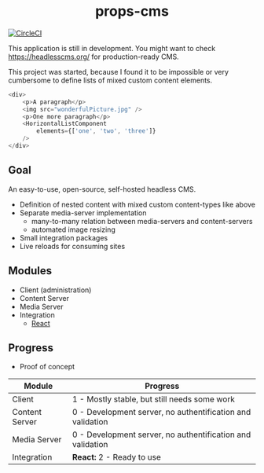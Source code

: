 <h1 align="center">props-cms</h1>

[![CircleCI](https://img.shields.io/circleci/project/github/JohannesLamberts/props-cms/master.svg)]()

This application is still in development. You might want to check 
https://headlesscms.org/ for production-ready CMS.

This project was started, because I found it to be impossible or very cumbersome
to define lists of mixed custom content elements.

```typescript jsx
<div>
    <p>A paragraph</p>
    <img src="wonderfulPicture.jpg" />
    <p>One more paragraph</p>
    <HorizontalListComponent 
        elements={['one', 'two', 'three']} 
    />
</div>
```


## Goal
An easy-to-use, open-source, self-hosted headless CMS.

- Definition of nested content with mixed custom content-types like above
- Separate media-server implementation
  - many-to-many relation between media-servers and content-servers
  - automated image resizing
- Small integration packages
- Live reloads for consuming sites

## Modules

- Client (administration)
- Content Server
- Media Server 
- Integration
  - [React](/connector/react/README.md)


## Progress

- Proof of concept

|Module|Progress|
|---|---|
|Client|1 - Mostly stable, but still needs some work
|Content Server|0 - Development server, no authentification and validation|
|Media Server|0 - Development server, no authentification and validation|
|Integration|**React:** 2 - Ready to use
